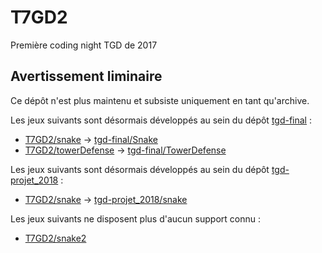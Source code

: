 # T7GD2

Première coding night TGD de 2017

## Avertissement liminaire

Ce dépôt n'est plus maintenu et subsiste uniquement en tant qu'archive.

Les jeux suivants sont désormais développés au sein du dépôt [tgd-final](https://github.com/TeleGD/tgd-final) :

* [T7GD2/snake](https://github.com/TeleGD/T7GD2/tree/master/T7GD2/src/snake) -> [tgd-final/Snake](https://github.com/TeleGD/tgd-final/tree/master/src/games/Snake)
* [T7GD2/towerDefense](https://github.com/TeleGD/T7GD2/tree/master/T7GD2/src/towerDefense) -> [tgd-final/TowerDefense](https://github.com/TeleGD/tgd-final/tree/master/src/games/TowerDefense)

Les jeux suivants sont désormais développés au sein du dépôt [tgd-projet_2018](https://github.com/TeleGD/tgd-projet_2018) :

* [T7GD2/snake](https://github.com/TeleGD/T7GD2/tree/master/T7GD2/src/snake) -> [tgd-projet_2018/snake](https://github.com/TeleGD/tgd-projet_2018/tree/master/src/games/snake)

Les jeux suivants ne disposent plus d'aucun support connu :

* [T7GD2/snake2](https://github.com/TeleGD/T7GD2/tree/master/T7GD2/src/snake2/snake)
